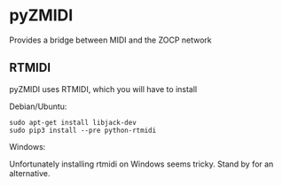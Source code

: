 pyZMIDI
=======

Provides a bridge between MIDI and the ZOCP network


RTMIDI
------
pyZMIDI uses RTMIDI, which you will have to install

Debian/Ubuntu:

```
sudo apt-get install libjack-dev
sudo pip3 install --pre python-rtmidi
```

Windows:

Unfortunately installing rtmidi on Windows seems tricky. Stand by for an alternative.
